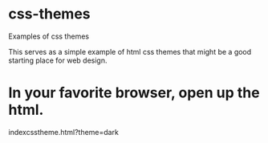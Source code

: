 # css-themes
Examples of css themes

This serves as a simple example of html css themes that might be a good starting place for web design. 

# In your favorite browser, open up the html.
indexcsstheme.html?theme=dark

